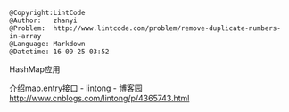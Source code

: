 ```
@Copyright:LintCode
@Author:   zhanyi
@Problem:  http://www.lintcode.com/problem/remove-duplicate-numbers-in-array
@Language: Markdown
@Datetime: 16-09-25 03:52
```

HashMap应用


介绍map.entry接口 - lintong - 博客园  http://www.cnblogs.com/lintong/p/4365743.html
